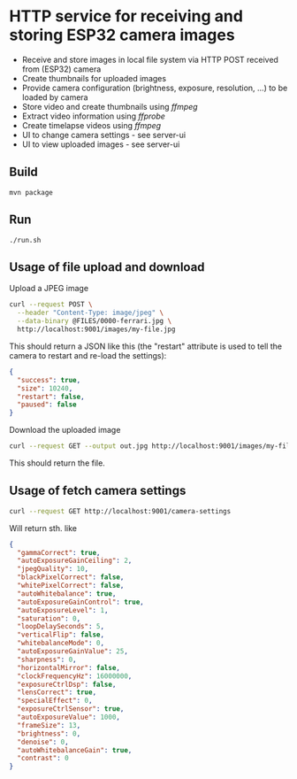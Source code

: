 # HTTP service for receiving and storing ESP32 camera images

- Receive and store images in local file system via HTTP POST received from (ESP32) camera
- Create thumbnails for uploaded images
- Provide camera configuration (brightness, exposure, resolution, ...) to be loaded by camera
- Store video and create thumbnails using *ffmpeg*
- Extract video information using *ffprobe*
- Create timelapse videos using *ffmpeg*
- UI to change camera settings - see server-ui
- UI to view uploaded images - see server-ui

## Build

```
mvn package
```

## Run

```
./run.sh
```

## Usage of file upload and download

Upload a JPEG image

```bash
curl --request POST \
  --header "Content-Type: image/jpeg" \
  --data-binary @FILES/0000-ferrari.jpg \
  http://localhost:9001/images/my-file.jpg
```

This should return a JSON like this (the "restart" attribute is used to tell the camera to restart and re-load the settings):

```json
{
  "success": true,
  "size": 10240,
  "restart": false,
  "paused": false
}
```

Download the uploaded image

```bash
curl --request GET --output out.jpg http://localhost:9001/images/my-file.jpg
```

This should return the file.

## Usage of fetch camera settings

```bash
curl --request GET http://localhost:9001/camera-settings
```

Will return sth. like

```json
{
  "gammaCorrect": true,
  "autoExposureGainCeiling": 2,
  "jpegQuality": 10,
  "blackPixelCorrect": false,
  "whitePixelCorrect": false,
  "autoWhitebalance": true,
  "autoExposureGainControl": true,
  "autoExposureLevel": 1,
  "saturation": 0,
  "loopDelaySeconds": 5,
  "verticalFlip": false,
  "whitebalanceMode": 0,
  "autoExposureGainValue": 25,
  "sharpness": 0,
  "horizontalMirror": false,
  "clockFrequencyHz": 16000000,
  "exposureCtrlDsp": false,
  "lensCorrect": true,
  "specialEffect": 0,
  "exposureCtrlSensor": true,
  "autoExposureValue": 1000,
  "frameSize": 13,
  "brightness": 0,
  "denoise": 0,
  "autoWhitebalanceGain": true,
  "contrast": 0
}
```
